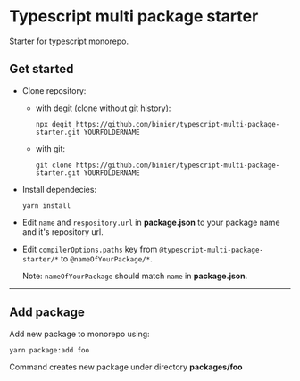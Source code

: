 # Typescript multi package starter
Starter for typescript monorepo.

## Get started
  - Clone repository:
    - with degit (clone without git history):
      ```
      npx degit https://github.com/binier/typescript-multi-package-starter.git YOURFOLDERNAME
      ```
    - with git:
      ```
      git clone https://github.com/binier/typescript-multi-package-starter.git YOURFOLDERNAME
      ```
  - Install dependecies:
    ```
    yarn install
    ```
  - Edit `name` and `respository.url` in **package.json**  to your package
    name and it's repository url.
  - Edit `compilerOptions.paths` key from `@typescript-multi-package-starter/*`
    to `@nameOfYourPackage/*`.

    Note: `nameOfYourPackage` should match `name` in **package.json**.

  ---

## Add package
  Add new package to monorepo using:
  ```
  yarn package:add foo
  ```
  Command creates new package under directory **packages/foo**
